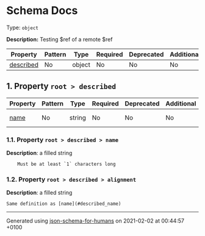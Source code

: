 

# Schema Docs

Type: `object`

**Description:** Testing $ref of a remote $ref

| Property | Pattern | Type | Required | Deprecated | Additional | Description |
| -------- | ------- | ---- | -------- | ---------- | ---------- | ----------- |
| [described](#described)|No|object|No|No| No||

##  <a name="described"></a>1.  Property `root > described`

| Property | Pattern | Type | Required | Deprecated | Additional | Description |
| -------- | ------- | ---- | -------- | ---------- | ---------- | ----------- |
| [name](#described_name)|No|string|No|No| No|a filled string|| [alignment](#described_alignment)|No|string|No|No| No|a filled string|`No Additional Properties`

###  <a name="described_name"></a>1.1.  Property `root > described > name`

**Description**:  a filled string

        Must be at least `1` characters long

###  <a name="described_alignment"></a>1.2.  Property `root > described > alignment`

**Description**:  a filled string

    Same definition as [name](#described_name)

----------------------------------------------------------------------------------------------------------------------------
Generated using [json-schema-for-humans](https://github.com/coveooss/json-schema-for-humans) on 2021-02-02 at 00:44:57 +0100